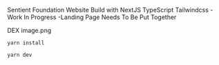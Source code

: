 Sentient Foundation Website Build with NextJS TypeScript Tailwindcss
-Work In Progress
-Landing Page Needs To Be Put Together

DEX
image.png

``` 
yarn install
```

```
yarn dev
```